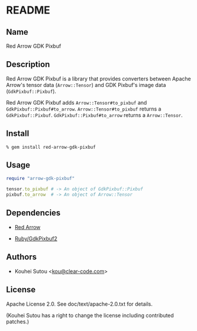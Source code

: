 # README

## Name

Red Arrow GDK Pixbuf

## Description

Red Arrow GDK Pixbuf is a library that provides converters between Apache Arrow's tensor data (`Arrow::Tensor`) and GDK Pixbuf's image data (`GdkPixbuf::Pixbuf`).

Red Arrow GDK Pixbuf adds `Arrow::Tensor#to_pixbuf` and `GdkPixbuf::Pixbuf#to_arrow`. `Arrow::Tensor#to_pixbuf` returns a `GdkPixbuf::Pixbuf`. `GdkPixbuf::Pixbuf#to_arrow` returns a `Arrow::Tensor`.

## Install

```text
% gem install red-arrow-gdk-pixbuf
```

## Usage

```ruby
require "arrow-gdk-pixbuf"

tensor.to_pixbuf # -> An object of GdkPixbuf::Pixbuf
pixbuf.to_arrow  # -> An object of Arrow::Tensor
```

## Dependencies

* [Red Arrow](https://github.com/red-data-tools/red-arrow)

* [Ruby/GdkPixbuf2](https://github.com/ruby-gnome2/ruby-gnome2)

## Authors

* Kouhei Sutou \<kou@clear-code.com\>

## License

Apache License 2.0. See doc/text/apache-2.0.txt for details.

(Kouhei Sutou has a right to change the license including contributed
patches.)
